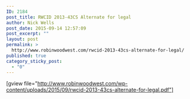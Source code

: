 ```yaml
---
ID: 2184
post_title: RWCID 2013-43CS Alternate for legal
author: Nick Wells
post_date: 2015-09-14 12:57:09
post_excerpt: ""
layout: post
permalink: >
  http://www.robinwoodwest.com/rwcid-2013-43cs-alternate-for-legal/
published: true
category_sticky_post:
  - "0"
---
```

[gview file="http://www.robinwoodwest.com/wp-content/uploads/2015/09/rwcid-2013-43cs-alternate-for-legal.pdf"]